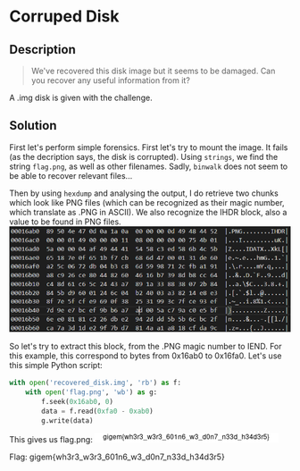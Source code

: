 # Corruped Disk

## Description

> We've recovered this disk image but it seems to be damaged. Can you recover any useful information from it?

A .img disk is given with the challenge.

## Solution

First let's perform simple forensics. First let's try to mount the image. It fails (as the decription says, the disk is corrupted).
Using ```strings```, we find the string ```flag.png```, as well as other filenames. Sadly, ```binwalk``` does not seem to be able to recover relevant files...

Then by using  ```hexdump``` and analysing the output, I do retrieve two chunks which look like PNG files (which can be recognized as their magic number, which translate as .PNG in ASCII). We also recognize the IHDR block, also a value to be found in PNG files.
![PNG in hexdump](../images/recovered.png)

So let's try to extract this block, from the .PNG magic number to IEND. For this example, this correspond to bytes from 0x16ab0 to 0x16fa0. 
Let's use this simple Python script:
```python
with open('recovered_disk.img', 'rb') as f:
    with open('flag.png', 'wb') as g:
        f.seek(0x16ab0, 0)
        data = f.read(0xfa0 - 0xab0)
        g.write(data)
```
This gives us flag.png:
![Flag](../images/recovered_flag.png)

Flag: gigem{wh3r3_w3r3_601n6_w3_d0n7_n33d_h34d3r5}